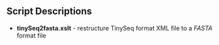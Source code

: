 ## Script Descriptions
* **tinySeq2fasta.xslt**	-	restructure TinySeq format XML file to a *FASTA* format file
